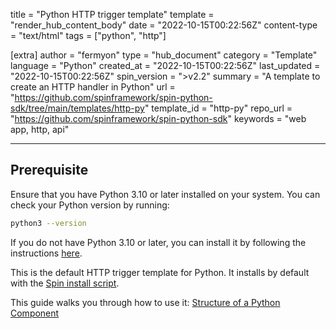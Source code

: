 title = "Python HTTP trigger template"
template = "render_hub_content_body"
date = "2022-10-15T00:22:56Z"
content-type = "text/html"
tags = ["python", "http"]

[extra]
author = "fermyon"
type = "hub_document"
category = "Template"
language = "Python"
created_at = "2022-10-15T00:22:56Z"
last_updated = "2022-10-15T00:22:56Z"
spin_version = ">v2.2"
summary =  "A template to create an HTTP handler in Python"
url = "https://github.com/spinframework/spin-python-sdk/tree/main/templates/http-py"
template_id = "http-py"
repo_url = "https://github.com/spinframework/spin-python-sdk"
keywords = "web app, http, api"

---

## Prerequisite

Ensure that you have Python 3.10 or later installed on your system. You can check your Python version by running:

```bash
python3 --version
```

If you do not have Python 3.10 or later, you can install it by following the instructions [here](https://www.python.org/downloads/).

This is the default HTTP trigger template for Python. It installs by default with the [Spin install script](https://spinframework.dev/install#installing-spin).

This guide walks you through how to use it: [Structure of a Python Component](https://spinframework.dev/python-components#structure-of-a-python-component)